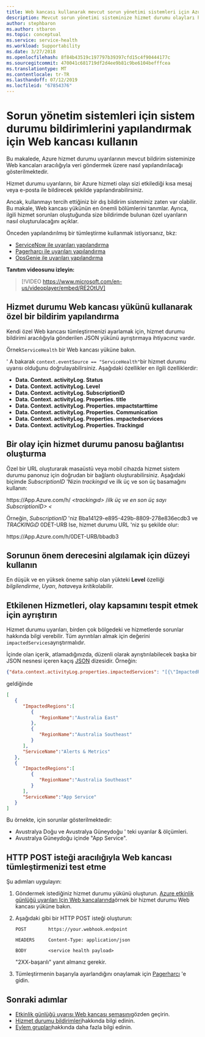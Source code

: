 ```yaml
---
title: Web kancası kullanarak mevcut sorun yönetimi sistemleri için Azure hizmet durumu bildirimlerini yapılandırma
description: Mevcut sorun yönetimi sisteminize hizmet durumu olayları hakkında kişiselleştirilmiş bildirimler gönderin.
author: stephbaron
ms.author: stbaron
ms.topic: conceptual
ms.service: service-health
ms.workload: Supportability
ms.date: 3/27/2018
ms.openlocfilehash: 8f84b43519c197797b39397cfd15c4f90444177c
ms.sourcegitcommit: 470041c681719df2d4ee9b81c9be6104befffcea
ms.translationtype: MT
ms.contentlocale: tr-TR
ms.lasthandoff: 07/12/2019
ms.locfileid: "67854376"
---
```

# <a name="use-a-webhook-to-configure-health-notifications-for-problem-management-systems"></a>Sorun yönetim sistemleri için sistem durumu bildirimlerini yapılandırmak için Web kancası kullanın

Bu makalede, Azure hizmet durumu uyarılarının mevcut bildirim sisteminize Web kancaları aracılığıyla veri göndermek üzere nasıl yapılandırılacağı gösterilmektedir.

Hizmet durumu uyarılarını, bir Azure hizmeti olayı sizi etkilediği kısa mesaj veya e-posta ile bildirecek şekilde yapılandırabilirsiniz.

Ancak, kullanmayı tercih ettiğiniz bir dış bildirim sisteminiz zaten var olabilir. Bu makale, Web kancası yükünün en önemli bölümlerini tanımlar. Ayrıca, ilgili hizmet sorunları oluştuğunda size bildirimde bulunan özel uyarıların nasıl oluşturulacağını açıklar.

Önceden yapılandırılmış bir tümleştirme kullanmak istiyorsanız, bkz:
* [ServiceNow ile uyarıları yapılandırma](service-health-alert-webhook-servicenow.md)
* [Pagerharcı ile uyarıları yapılandırma](service-health-alert-webhook-pagerduty.md)
* [OpsGenie ile uyarıları yapılandırma](service-health-alert-webhook-opsgenie.md)

**Tanıtım videosunu izleyin:**

>[!VIDEO https://www.microsoft.com/en-us/videoplayer/embed/RE2OtUV]

## <a name="configure-a-custom-notification-by-using-the-service-health-webhook-payload"></a>Hizmet durumu Web kancası yükünü kullanarak özel bir bildirim yapılandırma
Kendi özel Web kancası tümleştirmenizi ayarlamak için, hizmet durumu bildirimi aracılığıyla gönderilen JSON yükünü ayrıştırmaya ihtiyacınız vardır.

[](../azure-monitor/platform/activity-log-alerts-webhook.md) Örnek`ServiceHealth` bir Web kancası yüküne bakın.

' A bakarak `context.eventSource == "ServiceHealth"`bir hizmet durumu uyarısı olduğunu doğrulayabilirsiniz. Aşağıdaki özellikler en ilgili özelliklerdir:
- **Data. Context. activityLog. Status**
- **Data. Context. activityLog. Level**
- **Data. Context. activityLog. SubscriptionID**
- **Data. Context. activityLog. Properties. title**
- **Data. Context. activityLog. Properties. ımpactstarttime**
- **Data. Context. activityLog. Properties. Communication**
- **Data. Context. activityLog. Properties. ımpactedservices**
- **Data. Context. activityLog. Properties. Trackingıd**

## <a name="create-a-link-to-the-service-health-dashboard-for-an-incident"></a>Bir olay için hizmet durumu panosu bağlantısı oluşturma
Özel bir URL oluşturarak masaüstü veya mobil cihazda hizmet sistem durumu panonuz için doğrudan bir bağlantı oluşturabilirsiniz. Aşağıdaki biçimde *SubscriptionID* 'Nizin *trackingıd* ve ilk üç ve son üç basamağını kullanın:

https<i></i>://App.Azure.com/h/ *&lt;trackingıd&gt;* /*ilk üç ve en son üç sayı SubscriptionID&gt; &lt;*

Örneğin, *SubscriptionID* 'niz Bba14129-e895-429b-8809-278e836ecdb3 ve *TRACKINGıD* 0DET-URB Ise, hizmet durumu URL 'niz şu şekilde olur:

https<i></i>://App.Azure.com/h/0DET-URB/bbadb3

## <a name="use-the-level-to-detect-the-severity-of-the-issue"></a>Sorunun önem derecesini algılamak için düzeyi kullanın
En düşük ve en yüksek öneme sahip olan yükteki **Level** özelliği *bilgilendirme*, *Uyarı*, *hata*veya *kritik*olabilir.

## <a name="parse-the-impacted-services-to-determine-the-incident-scope"></a>Etkilenen Hizmetleri, olay kapsamını tespit etmek için ayrıştırın
Hizmet durumu uyarıları, birden çok bölgedeki ve hizmetlerde sorunlar hakkında bilgi verebilir. Tüm ayrıntıları almak için değerini `impactedServices`ayrıştırmalıdır.

İçinde olan içerik, atlamadığınızda, düzenli olarak ayrıştırılabilecek başka bir JSON nesnesi içeren kaçış [JSON](https://json.org/) dizesidir. Örneğin:

```json
{"data.context.activityLog.properties.impactedServices": "[{\"ImpactedRegions\":[{\"RegionName\":\"Australia East\"},{\"RegionName\":\"Australia Southeast\"}],\"ServiceName\":\"Alerts & Metrics\"},{\"ImpactedRegions\":[{\"RegionName\":\"Australia Southeast\"}],\"ServiceName\":\"App Service\"}]"}
```

geldiğinde

```json
[
   {
      "ImpactedRegions":[
         {
            "RegionName":"Australia East"
         },
         {
            "RegionName":"Australia Southeast"
         }
      ],
      "ServiceName":"Alerts & Metrics"
   },
   {
      "ImpactedRegions":[
         {
            "RegionName":"Australia Southeast"
         }
      ],
      "ServiceName":"App Service"
   }
]
```

Bu örnekte, için sorunlar gösterilmektedir:
- Avustralya Doğu ve Avustralya Güneydoğu ' teki uyarılar & ölçümleri.
- Avustralya Güneydoğu içinde "App Service".

## <a name="test-your-webhook-integration-via-an-http-post-request"></a>HTTP POST isteği aracılığıyla Web kancası tümleştirmenizi test etme

Şu adımları uygulayın:

1. Göndermek istediğiniz hizmet durumu yükünü oluşturun. [Azure etkinlik günlüğü uyarıları Için Web kancalarında](../azure-monitor/platform/activity-log-alerts-webhook.md)örnek bir hizmet durumu Web kancası yüküne bakın.

1. Aşağıdaki gibi bir HTTP POST isteği oluşturun:

    ```
    POST        https://your.webhook.endpoint

    HEADERS     Content-Type: application/json

    BODY        <service health payload>
    ```
   "2XX-başarılı" yanıt almanız gerekir.

1. Tümleştirmenin başarıyla ayarlandığını onaylamak için [Pagerharcı](https://www.pagerduty.com/) 'e gidin.

## <a name="next-steps"></a>Sonraki adımlar
- [Etkinlik günlüğü uyarısı Web kancası şemasını](../azure-monitor/platform/activity-log-alerts-webhook.md)gözden geçirin. 
- [Hizmet durumu bildirimleri](../azure-monitor/platform/service-notifications.md)hakkında bilgi edinin.
- [Eylem grupları](../azure-monitor/platform/action-groups.md)hakkında daha fazla bilgi edinin.